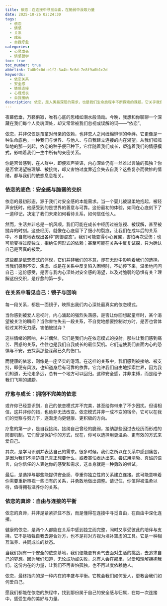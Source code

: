 ```yaml
---
title: 依恋：在连接中寻觅自由，在脆弱中汲取力量
date: 2025-10-26 02:24:30
tags:
  - 依恋
  - 情感
  - 关系
  - 成长
  - 自我疗愈
categories:
  - 心灵成长
  - 情感哲学
toc: true
toc_number: true
abbrlink: 7a8b9c0d-e1f2-3a4b-5c6d-7e8f9a0b1c2d
keywords:
  - 依恋关系
  - 安全感
  - 情感连接
  - 心理成长
  - 自我接纳
description: 依恋，是人类最深层的需求，也是我们生命旅程中不断探索的课题。它关乎我们如何与世界连接，如何感受爱与被爱，如何在脆弱中找到力量。这篇文章将带你深入依恋的本质，理解它如何塑造我们，并鼓励我们拥抱不完美的自己，在连接中寻觅真正的自由与成长。
---
```


夜幕低垂，万籁俱寂，唯有心底的思绪如潮水般涌动。今晚，我想和你聊聊一个深藏在我们每个人灵魂深处，却又常常被我们忽视或误解的词——“依恋”。

依恋，并非仅仅是孩童对母亲的依赖，也非恋人之间缠绵悱恻的牵绊。它更像是一种生命底色，一种我们与世界、与他人、与自我建立连接的内在渴望。从我们呱呱坠地的那一刻起，依恋的种子便已种下，它伴随着我们成长，塑造着我们的情感模式，影响着我们一生中所有的亲密关系。

你是否曾感到，在人群中，即便欢声笑语，内心深处仍有一丝难以言喻的孤独？你是否曾渴望被理解、被接纳，却又害怕过度靠近会失去自我？这些复杂而微妙的情绪，都与我们的依恋息息相关。

### 依恋的底色：安全感与脆弱的交织

依恋的最初形态，源于我们对安全感的本能需求。当一个婴儿被温柔地抱起，被轻声安抚时，他感受到的是世界的善意与可靠。这份最初的体验，如同在心底刻下了一道印记，决定了我们未来如何看待关系，如何信任他人。

然而，生活并非总是一帆风顺。我们可能在成长中经历过被忽视、被误解，甚至被抛弃的时刻。这些经历，就像在心底留下了细小的裂痕，让我们在成年后的关系中，不自觉地表现出各种“防御姿态”。我们可能变得小心翼翼，害怕再次受伤；也可能变得过度独立，拒绝任何形式的依赖；甚至可能在关系中反复试探，只为确认自己是否真的被爱。

这些都是依恋模式的体现，它们并非我们的本意，却在无形中影响着我们的选择。当我们感到不安、焦虑、或是在关系中反复陷入困境时，不妨停下来，温柔地问问自己：这份感受，是否与我内心深处对安全感的渴望，以及对脆弱的恐惧有关？理解这份交织，是疗愈的第一步。

### 在关系中看见自己：镜子与回响

每一段关系，都是一面镜子，映照出我们内心深处最真实的依恋模式。

当你感到被爱人忽视时，内心涌起的强烈失落感，是否让你回想起童年时，某个渴望被关注的瞬间？当你害怕失去一段关系，不自觉地想要控制对方时，是否也曾体验过某种无力感，害怕被抛弃？

这些情绪的回响，并非偶然。它们是我们内在依恋模式的投射。那些让我们感到痛苦、困惑的关系，往往也是我们自我成长的最佳契机。它们迫使我们直面内心的恐惧与不安，去探索那些深藏已久的伤口。

而健康的依恋，则像是一座坚实的港湾。在这样的关系中，我们感到被接纳、被支持，即便有风浪，也知道身后有可靠的依靠。它允许我们自由地探索世界，因为我们知道，无论走多远，总有一个地方可以回归。这种安全感，并非束缚，而是给予我们飞翔的翅膀。

### 疗愈与成长：拥抱不完美的依恋

或许你已经意识到，自己的依恋模式并不完美，甚至给你带来了不少困扰。但请相信，这并非你的错，也绝非无法改变。依恋模式并非一成不变的宿命，它可以在我们的觉察与努力下，逐渐走向更健康、更积极的方向。

疗愈的第一步，是自我接纳。接纳自己曾经的脆弱，接纳那些因过去经历而形成的防御机制。它们曾是保护你的方式，现在，你可以选择用更温柔、更有效的方式来爱自己。

其次，是学习识别并表达自己的需求。很多时候，我们之所以在关系中感到痛苦，是因为我们不清楚自己真正想要什么，或者害怕表达出来。尝试用清晰、真诚的语言，向你信任的人表达你的感受和需求，这本身就是一种勇敢的尝试。

最后，是选择与那些能提供安全感、尊重你独立性的关系建立连接。这可能意味着你需要重新审视一些旧有的关系，并勇敢地做出调整。请记住，你值得被温柔以待，值得拥有滋养你的关系。

### 依恋的真谛：自由与连接的平衡

依恋的真谛，并非是紧紧抓住不放，而是懂得在连接中寻觅自由，在自由中深化连接。

健康的依恋，是两个人都能在关系中感到独立而完整，同时又享受彼此的陪伴与支持。它不是牺牲自我去迎合对方，也不是将对方视为填补空虚的工具。它是一种相互滋养、共同成长的状态。

当我们拥有一个安全的依恋基地，我们便能更有勇气去面对生活的挑战，去追求自己的梦想。因为我们知道，无论成功或失败，总有人会在那里，以爱和理解拥抱我们。这份内在的力量，让我们不再害怕孤独，也不再过度依赖他人。

依恋，最终指向的是一种内在的丰盛与平衡。它教会我们如何爱人，更教会我们如何爱自己。

愿我们都能在依恋的旅程中，找到那份属于自己的安全感与归属，在每一次连接中，感受生命的美好与力量。